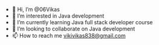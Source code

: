 - 👋 Hi, I’m @06Vikas
- 👀 I’m interested in Java development
- 🌱 I’m currently learning Java full stack developer course
- 💞️ I’m looking to collaborate on Java development
- 📫 How to reach me vikivikas838@gmail.com

<!---
06Vikas/06Vikas is a ✨ special ✨ repository because its `README.md` (this file) appears on your GitHub profile.
You can click the Preview link to take a look at your changes.
--->
